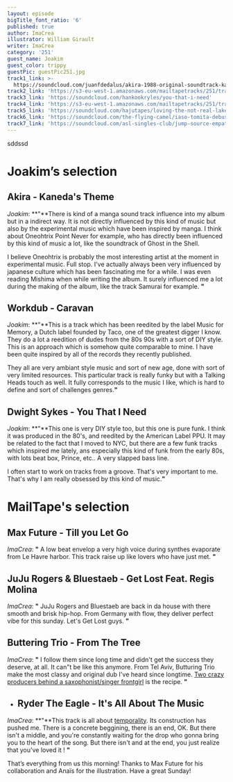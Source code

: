 ```yaml
---
layout: episode
bigTitle_font_ratio: '6'
published: true
author: ImaCrea
illustrator: William Girault
writer: ImaCrea
category: '251'
guest_name: Joakim
guest_color: trippy
guestPic: guestPic251.jpg
track1_link: >-
  https://soundcloud.com/juanfdedalus/akira-1988-original-soundtrack-kanedas-theme
track2_link: 'https://s3-eu-west-1.amazonaws.com/mailtapetracks/251/track2.mp3'
track3_link: 'https://soundcloud.com/hankookryles/you-that-i-need'
track4_link: 'https://s3-eu-west-1.amazonaws.com/mailtapetracks/251/track4.mp3'
track5_link: 'https://soundcloud.com/hajutapes/loving-the-not-real-lake'
track6_link: 'https://soundcloud.com/the-flying-camel/iaso-tomita-debussy-arabesque'
track7_link: 'https://soundcloud.com/asl-singles-club/jump-source-empathy-mix'
---
```

<p id="introduction">sddssd </p>

# Joakim’s selection

## Akira - Kaneda's Theme
_Joakim_: **"**There is kind of a manga sound track influence into my album but in a indirect way. It is not directly influenced by this kind of music but also by the experimental music which have been inspired by manga. I think about Oneohtrix Point Never for example, who has directly been influenced by this kind of music a lot, like the soundtrack of Ghost in the Shell. 

I believe Oneohtrix is probably the most interesting artist at the moment in experimental music. Full stop. I've actually always been very influenced by japanese culture which has been fascinating me for a while. I was even reading Mishima when while writing the album. It surely influenced me a lot during the making of the album, like the track Samurai for example. **"**

## Workdub - Caravan 
_Joakim_: **"**This is a track which has been reedited by the label Music for Memory, a Dutch label founded by Taco, one of the greatest digger I know. They do a lot a reedition of dudes from the 80s 90s with a sort of DIY style. This is an approach which is somehow quite comparable to mine. I have been quite inspired by all of the records they recently published. 

They all are very ambiant style music and sort of new age, done with sort of very limited resources. This particular track is really funky but with a Talking Heads touch as well. It fully corresponds to the music I like, which is hard to define and sort of challenges genres.**"**

## Dwight Sykes - You That I Need
_Joakim_: **"**This one is very DIY style too, but this one is pure funk. I think it was produced in the 80's, and reedited by the American Label PPU. It may be related to the fact that I moved to NYC, but there are a few funk tracks which inspired me lately, ans especially this kind of funk from the early 80s, with lots beat box, Prince, etc.. A very slapped bass line.

I often start to work on tracks from a groove. That's very important to me. That's why I am really obsessed by this kind of music.**"**


# MailTape's selection

## Max Future - Till you Let Go
_ImaCrea_: **"** A low beat envelop a very high voice during synthes evaporate from Le Havre harbor. This track raise up like lovers who have just met.   **"** 

## JuJu Rogers & Bluestaeb - Get Lost Feat. Regis Molina
_ImaCrea_: **"** JuJu Rogers and Bluestaeb are back in da house with there smooth and brisk hip-hop. From Germany with flow, they deliver perfect vibe for this sunday. Let's Get Lost guys. **"**

## Buttering Trio - From The Tree
_ImaCrea_: **"** I follow them since long time and didn't get the success they deserve, at all. It can"t be like this anymore. From Tel Aviv, Butturing Trio make the most classy and original dub I've heard since longtime. [Two crazy producers behind a saxophonist/singer frontgirl](https://youtu.be/HsfzMudFWHA) is the recipe. **"**

+ ## Ryder The Eagle - It's All About The Music
_ImaCrea_: **"**This track is all about [temporality](https://youtu.be/D9-R2RDXRWo). Its construction has pushed me. There is a concrete beggining, there is an end, OK. But there isn't a middle, and you're constantly waiting for the drop who gonna bring you to the heart of the song. But there isn't and at the end, you just realize that you've loved it !  **"**


<p id="outroduction">That’s everything from us this morning! Thanks to Max Future for his collaboration and Anaïs for the illustration. Have a great Sunday!</p>
